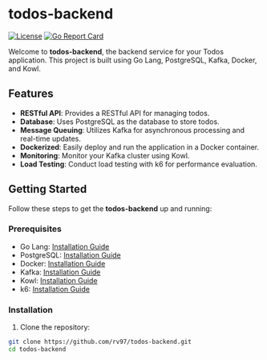 # todos-backend

[![License](https://img.shields.io/badge/license-MIT-blue.svg)](https://github.com/yourusername/todos-backend/blob/main/LICENSE)
[![Go Report Card](https://goreportcard.com/badge/github.com/yourusername/todos-backend)](https://goreportcard.com/report/github.com/yourusername/todos-backend)

Welcome to **todos-backend**, the backend service for your Todos application. This project is built using Go Lang, PostgreSQL, Kafka, Docker, and Kowl.

## Features

- **RESTful API**: Provides a RESTful API for managing todos.
- **Database**: Uses PostgreSQL as the database to store todos.
- **Message Queuing**: Utilizes Kafka for asynchronous processing and real-time updates.
- **Dockerized**: Easily deploy and run the application in a Docker container.
- **Monitoring**: Monitor your Kafka cluster using Kowl.
- **Load Testing**: Conduct load testing with k6 for performance evaluation.

## Getting Started

Follow these steps to get the **todos-backend** up and running:

### Prerequisites

- Go Lang: [Installation Guide](https://golang.org/doc/install)
- PostgreSQL: [Installation Guide](https://www.postgresql.org/download/)
- Docker: [Installation Guide](https://docs.docker.com/get-docker/)
- Kafka: [Installation Guide](https://kafka.apache.org/quickstart)
- Kowl: [Installation Guide](https://github.com/cloudhut/kowl)
- k6: [Installation Guide](https://k6.io/docs/getting-started/installation/)

### Installation

1. Clone the repository:

```bash
git clone https://github.com/rv97/todos-backend.git
cd todos-backend
